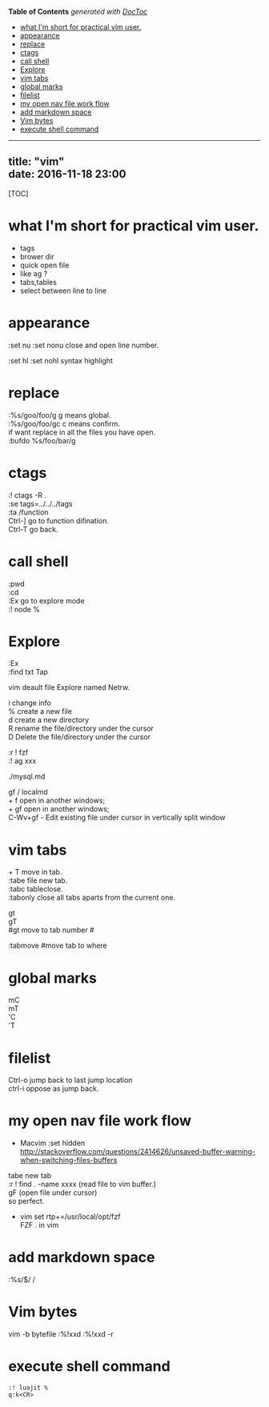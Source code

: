 <!-- START doctoc generated TOC please keep comment here to allow auto update -->
<!-- DON'T EDIT THIS SECTION, INSTEAD RE-RUN doctoc TO UPDATE -->
**Table of Contents**  *generated with [DocToc](https://github.com/thlorenz/doctoc)*

- [what I'm short for practical vim user.](#what-im-short-for-practical-vim-user)
- [appearance](#appearance)
- [replace](#replace)
- [ctags](#ctags)
- [call shell](#call-shell)
- [Explore](#explore)
- [vim tabs](#vim-tabs)
- [global marks](#global-marks)
- [filelist](#filelist)
- [my open nav file work flow](#my-open-nav-file-work-flow)
- [add markdown space](#add-markdown-space)
- [Vim bytes](#vim-bytes)
- [execute shell command](#execute-shell-command)

<!-- END doctoc generated TOC please keep comment here to allow auto update -->

---  
title: "vim"   
date: 2016-11-18 23:00  
---  
[TOC]  
  
# what I'm short for practical vim user.  
- tags   
- brower dir  
- quick open file   
- like ag ?  
- tabs,tables  
- select between line to line  
  
# appearance  
:set nu :set nonu  close and open line number.  
  
:set hl :set nohl syntax highlight  
  
# replace   
:%s/goo/foo/g g means global.    
:%s/goo/foo/gc c means confirm.    
if want replace in all the files you have open.    
:bufdo %s/foo/bar/g    
  
  
# ctags  
  
:! ctags -R .    
:se tags=../../../tags    
:ta /function    
Ctrl-] go to function difination.    
Ctrl-T go back.    
  
# call shell  
:pwd    
:cd     
:Ex go to explore mode    
:! node %    
  
# Explore  
:Ex     
:find txt Tap    
  
vim deault file Explore named Netrw.    
  
i change info     
% create a new file    
d create a new directory    
R rename the file/directory under the cursor    
D Delete the file/directory under the cursor  
  
  
:r ! fzf     
:! ag xxx    
  
  
./mysql.md    
  
gf / localmd  
<ctrl-w> + f open in another windows;  
<ctrl-w> + gf open in another windows;  
C-Wv+gf - Edit existing file under cursor in vertically split window  
  
  
  
# vim tabs  
<ctrl-w>  + T move in tab.  
:tabe file new tab.  
:tabc tableclose.  
:tabonly close all tabs aparts from the current one.  
  
gt   
gT  
#gt move to tab number #  
  
:tabmove   #move tab to where   
  
  
# global marks  
  
mC  
mT  
'C  
'T  
  
  
  
# filelist  
Ctrl-o jump back to last jump location  
ctrl-i oppose as jump back.  
  
# my open nav file work flow  

- Macvim
:set hidden http://stackoverflow.com/questions/2414626/unsaved-buffer-warning-when-switching-files-buffers  
  
tabe new tab  
:r ! find . -name xxxx (read file to vim buffer.)  
gF (open file under cursor)  
so perfect.  

- vim 
set rtp+=/usr/local/opt/fzf   
FZF .  in vim 

# add markdown space  
:%s/$/  /  
  
# Vim bytes 
vim -b bytefile
:%!xxd
:%!xxd -r


# execute shell command 
```
:! luajit %
q:k<CR>
```
